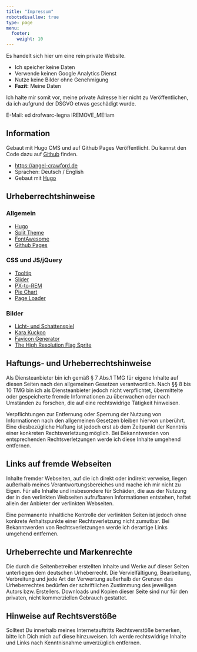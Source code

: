 ```yaml
---
title: "Impressum"
robotsdisallow: true
type: page
menu:
  footer:
    weight: 10
---
```


Es handelt sich hier um eine rein private Website.
* Ich speicher keine Daten
* Verwende keinen Google Analytics Dienst
* Nutze keine Bilder ohne Genehmigung
* **Fazit:** Meine Daten

Ich halte mir somit vor, meine private Adresse hier nicht zu Veröffentlichen, da ich aufgrund der DSGVO etwas geschädigt wurde.

E-Mail:
<span class="ltrText">
  e<!--- .com >@ -->d<span class="addSeparatorDot"></span>
  d<!-- kommentar@testfatte.de -->rof<!-- >@. -->warc<!-- >@. -->-legna<span class="addSeparatorAt"></span>
  l<span class="removeText">REMOVE_ME!</span>i<!-- kommentar@falle -->am
</span>

## Information
Gebaut mit Hugo CMS und auf Github Pages Veröffentlicht. Du kannst den Code dazu auf [Github](https://github.com/AngelCrawford/profilecard-public) finden.
* https://angel-crawford.de
* Sprachen: Deutsch / English
* Gebaut mit [Hugo](https://gohugo.io)

## Urheberrechtshinweise
### Allgemein
* [Hugo](https://gohugo.io)
* [Split Theme](https://onepagelove.com/split)
* [FontAwesome](https://fontawesome.com)
* [Github Pages](https://pages.github.com/)

### CSS und JS/jQuery
* [Tooltip](https://codepen.io/redouglas/pen/yyyXjm)
* [Slider](https://codepen.io/geekwen/pen/QNxymm)
* [PX-to-REM](https://daniellamb.com/experiments/px-to-rem-calc)
* [Pie Chart](https://codepen.io/ejsado/pen/cLrlm)
* [Page Loader](https://github.com/aarmea/mfw-singlepage)

### Bilder
* [Licht- und Schattenspiel](https://www.facebook.com/lichtundschattenspiel)
* [Kara Kuckoo](https://www.facebook.com/KaraKuckoo)
* [Favicon Generator](https://realfavicongenerator.net)
* [The High Resolution Flag Sprite](https://www.freakflagsprite.com)

## Haftungs- und Urheberrechtshinweise
Als Diensteanbieter bin ich gemäß § 7 Abs.1 TMG für eigene Inhalte auf diesen Seiten nach den allgemeinen Gesetzen verantwortlich. Nach §§ 8 bis 10 TMG bin ich als Diensteanbieter jedoch nicht verpflichtet, übermittelte oder gespeicherte fremde Informationen zu überwachen oder nach Umständen zu forschen, die auf eine rechtswidrige Tätigkeit hinweisen.

Verpflichtungen zur Entfernung oder Sperrung der Nutzung von Informationen nach den allgemeinen Gesetzen bleiben hiervon unberührt. Eine diesbezügliche Haftung ist jedoch erst ab dem Zeitpunkt der Kenntnis einer konkreten Rechtsverletzung möglich. Bei Bekanntwerden von entsprechenden Rechtsverletzungen werde ich diese Inhalte umgehend entfernen.

## Links auf fremde Webseiten
Inhalte fremder Webseiten, auf die ich direkt oder indirekt verweise, liegen außerhalb meines Verantwortungsbereiches und mache ich mir nicht zu Eigen. Für alle Inhalte und insbesondere für Schäden, die aus der Nutzung der in den verlinkten Webseiten aufrufbaren Informationen entstehen, haftet allein der Anbieter der verlinkten Webseiten.

Eine permanente inhaltliche Kontrolle der verlinkten Seiten ist jedoch ohne konkrete Anhaltspunkte einer Rechtsverletzung nicht zumutbar. Bei Bekanntwerden von Rechtsverletzungen werde ich derartige Links umgehend entfernen.

## Urheberrechte und Markenrechte
Die durch die Seitenbetreiber erstellten Inhalte und Werke auf dieser Seiten unterliegen dem deutschen Urheberrecht. Die Vervielfältigung, Bearbeitung, Verbreitung und jede Art der Verwertung außerhalb der Grenzen des Urheberrechtes bedürfen der schriftlichen Zustimmung des jeweiligen Autors bzw. Erstellers. Downloads und Kopien dieser Seite sind nur für den privaten, nicht kommerziellen Gebrauch gestattet.

## Hinweise auf Rechtsverstöße
Solltest Du innerhalb meines Internetauftritts Rechtsverstöße bemerken, bitte Ich Dich mich auf diese hinzuweisen. Ich werde rechtswidrige Inhalte und Links nach Kenntnisnahme unverzüglich entfernen.
